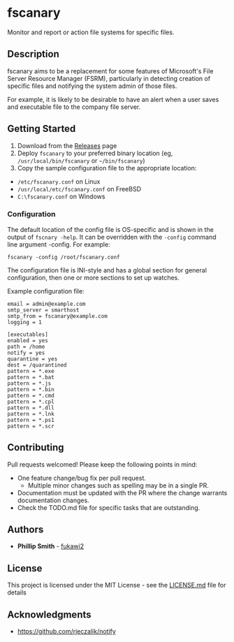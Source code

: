 # fscanary

Monitor and report or action file systems for specific files.

## Description

fscanary aims to be a replacement for some features of Microsoft's File Server
Resource Manager (FSRM), particularly in detecting creation of specific files
and notifying the system admin of those files.

For example, it is likely to be desirable to have an alert when a user saves
and executable file to the company file server.

## Getting Started

1. Download from the [Releases](https://github.com/fukawi2/fscanary/releases)
page
2. Deploy `fscanary` to your preferred binary location (eg,
`/usr/local/bin/fscanary` or `~/bin/fscanary`)
3. Copy the sample configuration file to the appropriate location:
  * `/etc/fscanary.conf` on Linux
  * `/usr/local/etc/fscanary.conf` on FreeBSD
  * `C:\fscanary.conf` on Windows

### Configuration

The default location of the config file is OS-specific and is shown in the
output of `fscnary -help`. It can be overridden with the `-config` command line
argument -config. For example:

```
fscanary -config /root/fscanary.conf
```

The configuration file is INI-style and has a global section for general
configuration, then one or more sections to set up watches.

Example configuration file:

```
email = admin@example.com
smtp_server = smarthost
smtp_from = fscanary@example.com
logging = 1

[executables]
enabled = yes
path = /home
notify = yes
quarantine = yes
dest = /quarantined
pattern = *.exe
pattern = *.bat
pattern = *.js
pattern = *.bin
pattern = *.cmd
pattern = *.cpl
pattern = *.dll
pattern = *.lnk
pattern = *.ps1
pattern = *.scr
```

## Contributing

Pull requests welcomed! Please keep the following points in mind:

* One feature change/bug fix per pull request.
  * Multiple minor changes such as spelling may be in a single PR.
* Documentation must be updated with the PR where the change warrants
  documentation changes.
* Check the TODO.md file for specific tasks that are outstanding.

## Authors

* **Phillip Smith** - [fukawi2](http://phs.id.au)

## License

This project is licensed under the MIT License - see the [LICENSE.md](LICENSE.md) file for details

## Acknowledgments

* https://github.com/rjeczalik/notify
